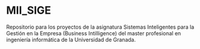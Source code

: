 # MII_SIGE
Repositorio para los proyectos de la asignatura Sistemas Inteligentes para la Gestión en la Empresa (Business Intilligence) del master profesional en ingeniería informática de la Universidad de Granada.
